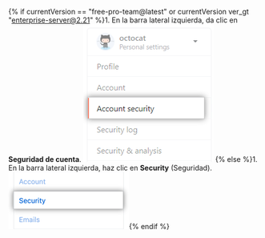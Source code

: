 {% if currentVersion == "free-pro-team@latest" or currentVersion ver_gt "enterprise-server@2.21" %}1. En la barra lateral izquierda, da clic en **Seguridad de cuenta**.
![Configuración de seguridad para la cuenta del usuario](/assets/images/help/settings/settings-sidebar-account-security.png)
{% else %}1. En la barra lateral izquierda, haz clic en **Security** (Seguridad).
![Configuración de seguridad para la cuenta del usuario](/assets/images/help/settings/settings-sidebar-security.png){% endif %}
